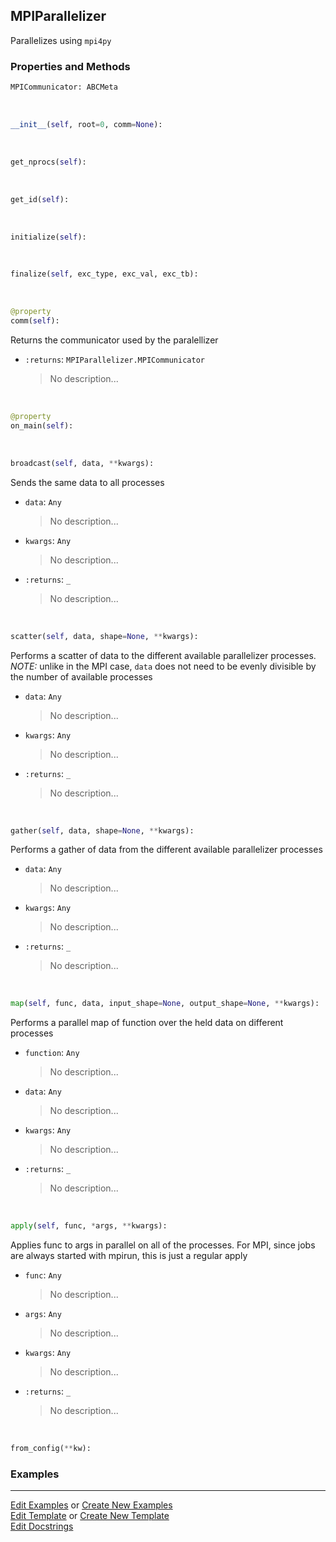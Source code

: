 ## <a id="McUtils.Parallelizers.Parallelizers.MPIParallelizer">MPIParallelizer</a>
Parallelizes using `mpi4py`

### Properties and Methods
```python
MPICommunicator: ABCMeta
```
<a id="McUtils.Parallelizers.Parallelizers.MPIParallelizer.__init__" class="docs-object-method">&nbsp;</a>
```python
__init__(self, root=0, comm=None): 
```

<a id="McUtils.Parallelizers.Parallelizers.MPIParallelizer.get_nprocs" class="docs-object-method">&nbsp;</a>
```python
get_nprocs(self): 
```

<a id="McUtils.Parallelizers.Parallelizers.MPIParallelizer.get_id" class="docs-object-method">&nbsp;</a>
```python
get_id(self): 
```

<a id="McUtils.Parallelizers.Parallelizers.MPIParallelizer.initialize" class="docs-object-method">&nbsp;</a>
```python
initialize(self): 
```

<a id="McUtils.Parallelizers.Parallelizers.MPIParallelizer.finalize" class="docs-object-method">&nbsp;</a>
```python
finalize(self, exc_type, exc_val, exc_tb): 
```

<a id="McUtils.Parallelizers.Parallelizers.MPIParallelizer.comm" class="docs-object-method">&nbsp;</a>
```python
@property
comm(self): 
```
Returns the communicator used by the paralellizer
- `:returns`: `MPIParallelizer.MPICommunicator`
    >No description...

<a id="McUtils.Parallelizers.Parallelizers.MPIParallelizer.on_main" class="docs-object-method">&nbsp;</a>
```python
@property
on_main(self): 
```

<a id="McUtils.Parallelizers.Parallelizers.MPIParallelizer.broadcast" class="docs-object-method">&nbsp;</a>
```python
broadcast(self, data, **kwargs): 
```
Sends the same data to all processes
- `data`: `Any`
    >No description...
- `kwargs`: `Any`
    >No description...
- `:returns`: `_`
    >No description...

<a id="McUtils.Parallelizers.Parallelizers.MPIParallelizer.scatter" class="docs-object-method">&nbsp;</a>
```python
scatter(self, data, shape=None, **kwargs): 
```
Performs a scatter of data to the different
        available parallelizer processes.
        *NOTE:* unlike in the MPI case, `data` does not
        need to be evenly divisible by the number of available
        processes
- `data`: `Any`
    >No description...
- `kwargs`: `Any`
    >No description...
- `:returns`: `_`
    >No description...

<a id="McUtils.Parallelizers.Parallelizers.MPIParallelizer.gather" class="docs-object-method">&nbsp;</a>
```python
gather(self, data, shape=None, **kwargs): 
```
Performs a gather of data from the different
        available parallelizer processes
- `data`: `Any`
    >No description...
- `kwargs`: `Any`
    >No description...
- `:returns`: `_`
    >No description...

<a id="McUtils.Parallelizers.Parallelizers.MPIParallelizer.map" class="docs-object-method">&nbsp;</a>
```python
map(self, func, data, input_shape=None, output_shape=None, **kwargs): 
```
Performs a parallel map of function over
        the held data on different processes
- `function`: `Any`
    >No description...
- `data`: `Any`
    >No description...
- `kwargs`: `Any`
    >No description...
- `:returns`: `_`
    >No description...

<a id="McUtils.Parallelizers.Parallelizers.MPIParallelizer.apply" class="docs-object-method">&nbsp;</a>
```python
apply(self, func, *args, **kwargs): 
```
Applies func to args in parallel on all of the processes.
        For MPI, since jobs are always started with mpirun, this
        is just a regular apply
- `func`: `Any`
    >No description...
- `args`: `Any`
    >No description...
- `kwargs`: `Any`
    >No description...
- `:returns`: `_`
    >No description...

<a id="McUtils.Parallelizers.Parallelizers.MPIParallelizer.from_config" class="docs-object-method">&nbsp;</a>
```python
from_config(**kw): 
```

### Examples




___

[Edit Examples](https://github.com/McCoyGroup/McUtils/edit/edit/ci/examples/ci/docs/McUtils/Parallelizers/Parallelizers/MPIParallelizer.md) or 
[Create New Examples](https://github.com/McCoyGroup/McUtils/new/edit/?filename=ci/examples/ci/docs/McUtils/Parallelizers/Parallelizers/MPIParallelizer.md) <br/>
[Edit Template](https://github.com/McCoyGroup/McUtils/edit/edit/ci/docs/ci/docs/McUtils/Parallelizers/Parallelizers/MPIParallelizer.md) or 
[Create New Template](https://github.com/McCoyGroup/McUtils/new/edit/?filename=ci/docs/templates/ci/docs/McUtils/Parallelizers/Parallelizers/MPIParallelizer.md) <br/>
[Edit Docstrings](https://github.com/McCoyGroup/McUtils/edit/edit/McUtils/Parallelizers/Parallelizers.py?message=Update%20Docs)